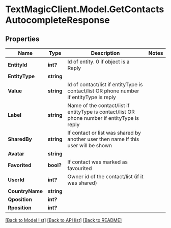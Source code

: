 # TextMagicClient.Model.GetContactsAutocompleteResponse
## Properties

Name | Type | Description | Notes
------------ | ------------- | ------------- | -------------
**EntityId** | **int?** | Id of entity. 0 if object is a Reply | 
**EntityType** | **string** |  | 
**Value** | **string** | Id of contact/list if entityType is contact/list OR phone number if entityType is reply | 
**Label** | **string** | Name of the contact/list if entityType is contact/list OR phone number if entityType is reply | 
**SharedBy** | **string** | If contact or list was shared by another user then name if this user will be shown | 
**Avatar** | **string** |  | 
**Favorited** | **bool?** | If contact was marked as favourited | 
**UserId** | **int?** | Owner id of the contact/list (if it was shared) | 
**CountryName** | **string** |  | 
**Qposition** | **int?** |  | 
**Rposition** | **int?** |  | 

[[Back to Model list]](../README.md#documentation-for-models) [[Back to API list]](../README.md#documentation-for-api-endpoints) [[Back to README]](../README.md)

